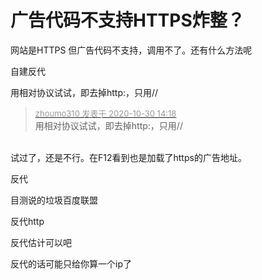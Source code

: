 # 广告代码不支持HTTPS炸整？


网站是HTTPS 但广告代码不支持，调用不了。还有什么方法呢

自建反代<img id="aimg_futVZ" onclick="zoom(this, this.src, 0, 0, 0)" class="zoom" src="https://cdn.jsdelivr.net/gh/hishis/forum-master/public/images/patch.gif" onmouseover="img_onmouseoverfunc(this)" onload="thumbImg(this)" border="0" alt="" />

用相对协议试试，即去掉http:，只用//

<div class="quote"><blockquote><font size="2"><a href="https://www.hostloc.com/forum.php?mod=redirect&amp;goto=findpost&amp;pid=9375064&amp;ptid=760225" target="_blank"><font color="#999999">zhoumo310 发表于 2020-10-30 14:18</font></a></font><br />
用相对协议试试，即去掉http:，只用//</blockquote></div><br />
试过了，还是不行。在F12看到也是加载了https的广告地址。

反代

目测说的垃圾百度联盟

反代http

反代估计可以吧

反代的话可能只给你算一个ip了
